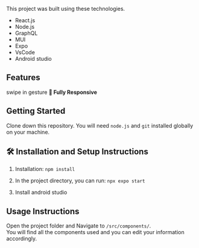 
This project was built using these technologies.

- React.js
- Node.js
- GraphQL
- MUI
- Expo
- VsCode
- Android studio

## Features
swipe in gesture
**📱 Fully Responsive**

## Getting Started

Clone down this repository. You will need `node.js` and `git` installed globally on your machine.

## 🛠 Installation and Setup Instructions

1. Installation: `npm install`

2. In the project directory, you can run: `npx expo start`

3. Install android studio 

## Usage Instructions

Open the project folder and Navigate to `/src/components/`. <br/>
You will find all the components used and you can edit your information accordingly.
